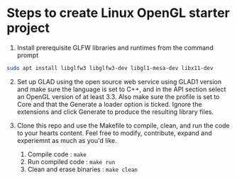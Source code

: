 

# Steps to create Linux OpenGL starter project

1) Install prerequisite GLFW libraries and runtimes from the command prompt
```bash
sudo apt install libglfw3 libglfw3-dev libgl1-mesa-dev libx11-dev
```
2) Set up GLAD using the open source web service using GLAD1 version and make sure the language is set to C++, and in the API section select an OpenGL version of at least 3.3. Also make sure the profile is set to Core and that the Generate a loader option is ticked. Ignore the extensions and click Generate to produce the resulting library files.

3) Clone this repo and use the Makefile to compile, clean, and run the code to your hearts content. Feel free to modify, contribute, expand and experiemnt as much as you'd like.
    1) Compile code : ``` make ```
    2) Run compiled code : ``` make run ```
    3) Clean and erase binaries : ``` make clean ```

